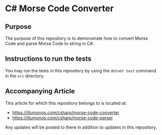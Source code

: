 # C# Morse Code Converter

## Purpose

The purpose of this repository is to demonstrate how to convert Morse Code and parse Morse Code to string in C#.

## Instructions to run the tests

You may run the tests in this repository by using the `dotnet test` command in the `src` directory.

## Accompanying Article

This article for which this repository belongs to is located at:

* https://illumonos.com/csharp/morse-code-converter
* https://illumonos.com/csharp/morse-code-parser

Any updates will be posted to there in addition to updates in this repository.
